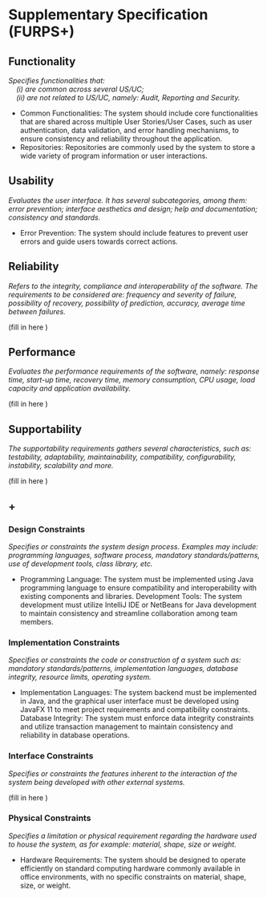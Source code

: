 # Supplementary Specification (FURPS+)

## Functionality

_Specifies functionalities that:  
&nbsp; &nbsp; (i) are common across several US/UC;  
&nbsp; &nbsp; (ii) are not related to US/UC, namely: Audit, Reporting and Security._

- Common Functionalities: The system should include core functionalities that are shared across multiple User Stories/User Cases, such as user authentication, data validation, and error handling mechanisms, to ensure consistency and reliability throughout the application.
- Repositories: Repositories are commonly used by the system to store a wide variety of program information or user interactions.

## Usability

_Evaluates the user interface. It has several subcategories,
among them: error prevention; interface aesthetics and design; help and
documentation; consistency and standards._

- Error Prevention: The system should include features to prevent user errors and guide users towards correct actions.

## Reliability

_Refers to the integrity, compliance and interoperability of the software. The requirements to be considered are: frequency and severity of failure, possibility of recovery, possibility of prediction, accuracy, average time between failures._

(fill in here )

## Performance

_Evaluates the performance requirements of the software, namely: response time, start-up time, recovery time, memory consumption, CPU usage, load capacity and application availability._

(fill in here )

## Supportability

_The supportability requirements gathers several characteristics, such as:
testability, adaptability, maintainability, compatibility,
configurability, instability, scalability and more._

(fill in here )

## +

### Design Constraints

_Specifies or constraints the system design process. Examples may include: programming languages, software process, mandatory standards/patterns, use of development tools, class library, etc._

- Programming Language: The system must be implemented using Java programming language to ensure compatibility and interoperability with existing components and libraries. Development Tools: The system development must utilize IntelliJ IDE or NetBeans for Java development to maintain consistency and streamline collaboration among team members.

### Implementation Constraints

_Specifies or constraints the code or construction of a system such as: mandatory standards/patterns, implementation languages,
database integrity, resource limits, operating system._

- Implementation Languages: The system backend must be implemented in Java, and the graphical user interface must be developed using JavaFX 11 to meet project requirements and compatibility constraints. Database Integrity: The system must enforce data integrity constraints and utilize transaction management to maintain consistency and reliability in database operations.

### Interface Constraints

_Specifies or constraints the features inherent to the interaction of the
system being developed with other external systems._

(fill in here )

### Physical Constraints

_Specifies a limitation or physical requirement regarding the hardware used to house the system, as for example: material, shape, size or weight._

- Hardware Requirements: The system should be designed to operate efficiently on standard computing hardware commonly available in office environments, with no specific constraints on material, shape, size, or weight.
